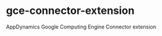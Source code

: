 gce-connector-extension
=======================

AppDynamics Google Computing Engine Connector extension
